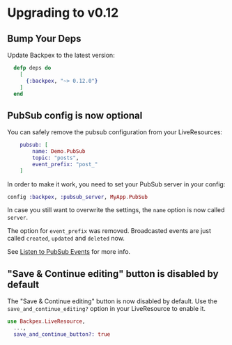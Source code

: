 # Upgrading to v0.12

## Bump Your Deps

Update Backpex to the latest version:

```elixir
  defp deps do
    [
      {:backpex, "~> 0.12.0"}
    ]
  end
```

## PubSub config is now optional

You can safely remove the pubsub configuration from your LiveResources:

```elixir
    pubsub: [
        name: Demo.PubSub
        topic: "posts",
        event_prefix: "post_"
    ]
```

In order to make it work, you need to set your PubSub server in your config:

```elixir
config :backpex, :pubsub_server, MyApp.PubSub
```

In case you still want to overwrite the settings, the `name` option is now called `server`.

The option for `event_prefix` was removed. Broadcasted events are just called `created`, `updated` and `deleted` now.

See [Listen to PubSub Events](live_resource/listen-to-pubsub-events.md) for more info.

## "Save & Continue editing" button is disabled by default

The "Save & Continue editing" button is now disabled by default. Use the `save_and_continue_editing?` option in your 
LiveResource to enable it.

```elixir
use Backpex.LiveResource,
  ...,
  save_and_continue_button?: true
```
